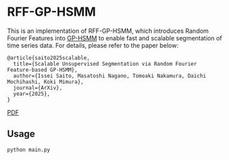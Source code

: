 # RFF-GP-HSMM


This is an implementation of RFF-GP-HSMM, which introduces Random Fourier Features into [GP-HSMM](https://github.com/naka-lab/GP-HSMM) to enable fast and scalable segmentation of time series data. For details, please refer to the paper below:

```
@article{saito2025scalable,
  title={Scalable Unsupervised Segmentation via Random Fourier Feature-based GP-HSMM},
  author={Issei Saito, Masatoshi Nagano, Tomoaki Nakamura, Daichi Mochihashi, Koki Mimura},
  journal={ArXiv},
  year={2025},
}
```
[PDF]()

## Usage
```
python main.py
```
